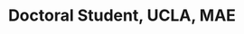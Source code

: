 ---
name: Min Sung Ahn
title:  Doctoral Student, UCLA, MAE
image: /img/organizers/ahn_minsung.jfif
link: http://www.minsungahn.com/
---